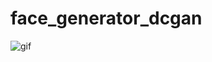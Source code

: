 # face_generator_dcgan

![gif](https://github.com/KristinaRay/face_generator_dcgan/blob/main/training_visual.gif)
